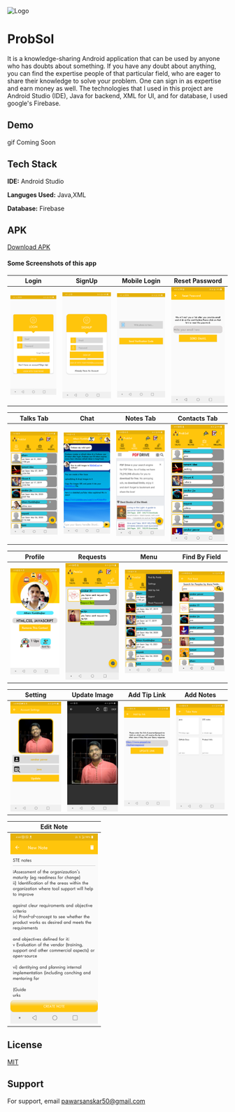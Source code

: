![Logo](https://github.com/sanskarpawar/ProbSol_Firebase/blob/master/Screenshots/ProbSolPoster.jpg?raw=true)

    
# ProbSol

It is a knowledge-sharing Android application that can be used by anyone who has doubts about something. If you have any doubt about anything, you can find the expertise people of that particular field, who are eager to share their knowledge to solve your problem. One can sign in as expertise and earn money as well. The technologies that I used in this project are Android Studio (IDE), Java for backend, XML for UI, and for database, I used google's Firebase. 


## Demo

gif Coming Soon

  
## Tech Stack

**IDE:** Android Studio

**Languges Used:** Java,XML

**Database:** Firebase

## APK
  [Download APK](https://github.com/sanskarpawar/ProbSol_Firebase/raw/master/Screenshots/ProbSol.apk)
  
#### Some Screenshots of this app


 Login                               | SignUp                                        | Mobile Login 			                    | Reset Password 
:------------------------------------------:|:-------------------------------------------:|:-----------------------------------------------:|:----------------------------------------:
 <img src="Screenshots/1.LogIn.png" width="200"> | <img src="Screenshots/2.SignUp.png" width="200">  |<img src="Screenshots/3.MobileLogin.png" width="200">|<img src="Screenshots/4.ResetPassword.png" width="200">

 Talks Tab                           | Chat                             | Notes Tab                       | Contacts Tab
:-----------------------------------------:|:--------------------------------------------:|:-----------------------------------------------:|:-------------------------------------:
 <img src="Screenshots/5.Talks.png" width="200">| <img src="Screenshots/6.Chat.png" width="200">|<img src="Screenshots/7.Notes.png" width="200">|<img src="Screenshots/8.Contacts.png" width="200">
 
 Profile                           | Requests                             | Menu                       | Find By Field
:-----------------------------------------:|:--------------------------------------------:|:-----------------------------------------------:|:-------------------------------------:
 <img src="Screenshots/9.Profile.png" width="200">| <img src="Screenshots/10.Requests.png" width="200">|<img src="Screenshots/11.menu.png" width="200">|<img src="Screenshots/12.FindField.png" width="200">
 
 Setting                           | Update Image                             | Add Tip Link                       | Add Notes
:-----------------------------------------:|:--------------------------------------------:|:-----------------------------------------------:|:-------------------------------------:
 <img src="Screenshots/13.Setting.png" width="200">| <img src="Screenshots/14.UpdateImage.png" width="200">|<img src="Screenshots/15.AddTiplink.png" width="200">|<img src="Screenshots/16.Notes.png" width="200">
 
 
Edit Note                          | 
:-----------------------------------------:|
 <img src="Screenshots/17.editnotes.png" width="200">| 
 
 
## License

[MIT](https://choosealicense.com/licenses/mit/)

## Support

For support, email pawarsanskar50@gmail.com 
 
 
 
 
 
 
 
 
 
 
 
 
 
 
 
 
